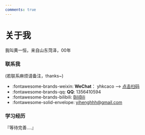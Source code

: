 ```yaml
---
comments: true
---
```


# 关于我

我叫黄一恒，来自山东菏泽，00年

### 联系我

(若联系麻烦请备注，thanks~)

<div class="grid cards" markdown>

- :fontawesome-brands-weixin: **WeChat**： yhkcaco  --> [点击扫码](https://github.com/codeheng/codeheng.github.io/blob/main/docs/home/assets/wechat.jpg?raw=true)
- :fontawesome-brands-qq: **QQ**: 1356410594
- :fontawesome-brands-bilibili: [BiliBili](https://space.bilibili.com/346574970?spm_id_from=333.1007.0.0) 
- :fontawesome-solid-envelope: yihenghhh@gmail.com

</div>

### 学习经历

『等待完善....』

